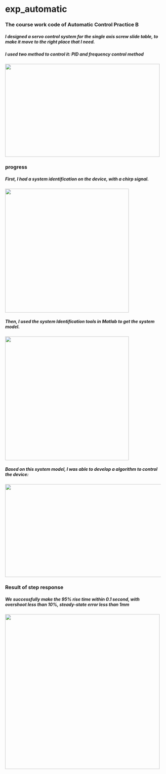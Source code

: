 # exp_automatic
### The course work code of Automatic Control Practice B
##### I designed a servo control system for the single axis screw slide table, to make it move to the right place that I need.
##### I used two method to control it: PID and frequency control method
<img src="https://user-images.githubusercontent.com/67407023/208691972-4ea9c415-c06a-41a6-9134-4ab6fe96b800.jpg" width="500" height="300">

### progress
##### First, I had a system identification on the device, with a chirp signal.
<img src="https://user-images.githubusercontent.com/67407023/208692962-40e45405-c01b-45b7-8dfd-d944fcfa962a.png" width="400" height="400">

##### Then, I used the system Identification tools in Matlab to get the system model.
<img src="https://user-images.githubusercontent.com/67407023/208693027-19ddce77-a63d-431d-a43b-144b4898bfb9.png" width="400" height="400">

##### Based on this system model, I was able to develop a algorithm to control the device:
<img src="https://user-images.githubusercontent.com/67407023/208693122-c4b9ed20-6246-4c5a-9163-519d47e569d4.png" width="700" height="300">

### Result of step response
##### We successfully make the 95% rise time within 0.1 second, with overshoot less than 10%, steady-state error less than 1mm
<img src="https://user-images.githubusercontent.com/67407023/208695078-10c01b08-62e7-4844-94b0-16cae6084f37.png" width="500" height="500">
